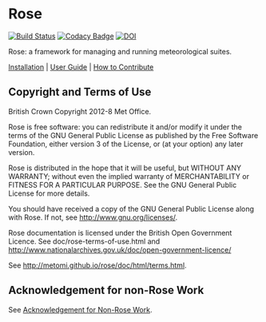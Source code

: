 # Rose

[![Build Status](https://travis-ci.org/metomi/rose.svg?branch=master)](https://travis-ci.org/metomi/rose)
[![Codacy Badge](https://api.codacy.com/project/badge/Grade/ad021a33e7a64b398f792305dd901795)](https://www.codacy.com/app/metomi/rose?utm_source=github.com&amp;utm_medium=referral&amp;utm_content=metomi/rose&amp;utm_campaign=Badge_Grade)
[![DOI](https://zenodo.org/badge/6223866.svg)](https://zenodo.org/badge/latestdoi/6223866)

Rose: a framework for managing and running meteorological suites.

[Installation](http://metomi.github.io/rose/doc/html/installation.html) |
[User Guide](http://metomi.github.io/rose/) |
[How to Contribute](CONTRIBUTING.md)

## Copyright and Terms of Use

British Crown Copyright 2012-8 Met Office.

Rose is free software: you can redistribute it and/or modify
it under the terms of the GNU General Public License as published by
the Free Software Foundation, either version 3 of the License, or
(at your option) any later version.

Rose is distributed in the hope that it will be useful,
but WITHOUT ANY WARRANTY; without even the implied warranty of
MERCHANTABILITY or FITNESS FOR A PARTICULAR PURPOSE.  See the
GNU General Public License for more details.

You should have received a copy of the GNU General Public License
along with Rose. If not, see <http://www.gnu.org/licenses/>.

Rose documentation is licensed under the British Open Government
Licence. See doc/rose-terms-of-use.html and
<http://www.nationalarchives.gov.uk/doc/open-government-licence/>

See <http://metomi.github.io/rose/doc/html/terms.html>.

## Acknowledgement for non-Rose Work

See [Acknowledgement for Non-Rose Work](ACKNOWLEDGEMENT.md).
